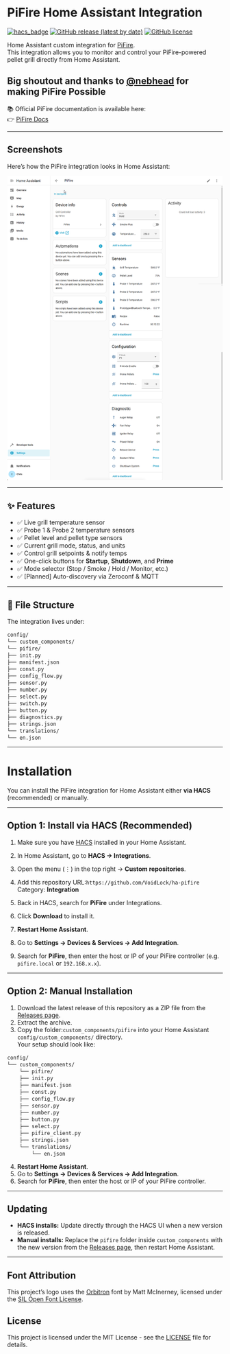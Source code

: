 # PiFire Home Assistant Integration

[![hacs_badge](https://img.shields.io/badge/HACS-Custom-orange.svg)](https://hacs.xyz/)
[![GitHub release (latest by date)](https://img.shields.io/github/v/release/voidlock/ha-pifire)](https://github.com/voidlock/ha-pifire/releases)
[![GitHub license](https://img.shields.io/github/license/voidlock/ha-pifire)](LICENSE)

Home Assistant custom integration for [PiFire](https://github.com/nebhead/PiFire).  
This integration allows you to monitor and control your PiFire-powered pellet grill directly from Home Assistant.

## Big shoutout and thanks to [@nebhead](https://github.com/nebhead) for making PiFire Possible
📚 Official PiFire documentation is available here:  
👉 [PiFire Docs](https://nebhead.github.io/PiFire-Pages/)

---
## Screenshots

Here’s how the PiFire integration looks in Home Assistant:

![PiFire Integration Screenshot](images/screenshot.png)

---

## ✨ Features

- ✅ Live grill temperature sensor  
- ✅ Probe 1 & Probe 2 temperature sensors  
- ✅ Pellet level and pellet type sensors  
- ✅ Current grill mode, status, and units  
- ✅ Control grill setpoints & notify temps  
- ✅ One-click buttons for **Startup**, **Shutdown**, and **Prime**  
- ✅ Mode selector (Stop / Smoke / Hold / Monitor, etc.)  
- ✅ [Planned] Auto-discovery via Zeroconf & MQTT  

---

## 📂 File Structure

The integration lives under:
```
config/
└── custom_components/
└── pifire/
├── init.py
├── manifest.json
├── const.py
├── config_flow.py
├── sensor.py
├── number.py
├── select.py
├── switch.py
├── button.py
├── diagnostics.py
├── strings.json
└── translations/
└── en.json
```

---
# Installation

You can install the PiFire integration for Home Assistant either **via HACS** (recommended) or manually.

---

## Option 1: Install via HACS (Recommended)

1. Make sure you have [HACS](https://hacs.xyz/) installed in your Home Assistant.
2. In Home Assistant, go to **HACS → Integrations**.
3. Open the menu (⋮) in the top right → **Custom repositories**.
4. Add this repository URL:```https://github.com/VoidLock/ha-pifire```
Category: **Integration**

5. Back in HACS, search for **PiFire** under Integrations.
6. Click **Download** to install it.
7. **Restart Home Assistant**.
8. Go to **Settings → Devices & Services → Add Integration**.
9. Search for **PiFire**, then enter the host or IP of your PiFire controller (e.g. `pifire.local` or `192.168.x.x`).

---

## Option 2: Manual Installation

1. Download the latest release of this repository as a ZIP file from the [Releases page](../../releases).
2. Extract the archive.
3. Copy the folder:```custom_components/pifire``` into your Home Assistant `config/custom_components/` directory.  
Your setup should look like:
```
config/
└── custom_components/
    └── pifire/
    ├── init.py
    ├── manifest.json
    ├── const.py
    ├── config_flow.py
    ├── sensor.py
    ├── number.py
    ├── button.py
    ├── select.py
    ├── pifire_client.py
    ├── strings.json
    └── translations/
        └── en.json
```
4. **Restart Home Assistant**.
5. Go to **Settings → Devices & Services → Add Integration**.
6. Search for **PiFire**, then enter the host or IP of your PiFire controller.

---

## Updating

- **HACS installs:** Update directly through the HACS UI when a new version is released.
- **Manual installs:** Replace the `pifire` folder inside `custom_components` with the new version from the [Releases page](../../releases), then restart Home Assistant.
---


## Font Attribution

This project’s logo uses the [Orbitron](https://www.theleagueofmoveabletype.com/orbitron) font by Matt McInerney, licensed under the [SIL Open Font License](https://scripts.sil.org/OFL).

## License
This project is licensed under the MIT License - see the [LICENSE](LICENSE) file for details.

